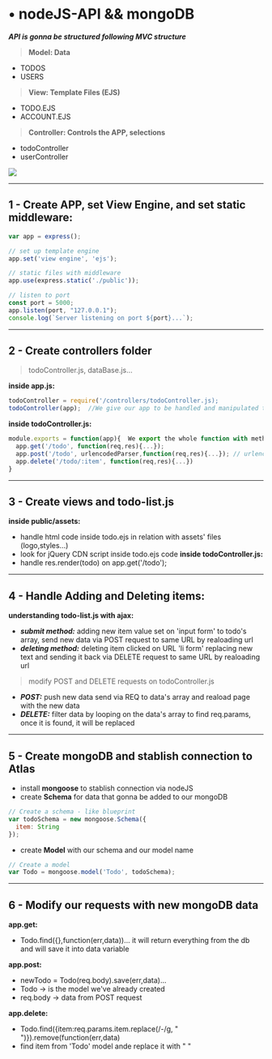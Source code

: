 
# • nodeJS-API && mongoDB

***API is gonna be structured following MVC structure***

> **Model: Data**
- TODOS
- USERS

> **View: Template Files (EJS)**
- TODO.EJS
- ACCOUNT.EJS

> **Controller: Controls the APP, selections**
- todoController
- userController

<img src="https://www.cleveroad.com/images/article-previews/what-is-mvc.png" tittle="MVC Structure">

---

## 1 - Create APP, set View Engine, and set static middleware:
```javascript
var app = express();

// set up template engine
app.set('view engine', 'ejs');

// static files with middleware
app.use(express.static('./public'));

// listen to port
const port = 5000;
app.listen(port, "127.0.0.1");
console.log(`Server listening on port ${port}...`);
```

---

## 2 - Create controllers folder
> todoController.js, dataBase.js...

**inside app.js:** 
```javascript
todoController = require('/controllers/todoController.js);
todoController(app);  //We give our app to be handled and manipulated to the controller
```
**inside todoController.js:**
```javascript
module.exports = function(app){  We export the whole function with methods inside
  app.get('/todo', function(req,res){...});
  app.post('/todo', urlencodedParser,function(req,res){...}); // urlencodedParser to handle body 
  app.delete('/todo/:item', function(req,res){...})
}
```

---

## 3 - Create views and todo-list.js
**inside public/assets:**
- handle html code inside todo.ejs in relation with assets' files (logo,styles...)
- look for jQuery CDN script inside todo.ejs code
**inside todoController.js:**
- handle res.render(todo) on app.get('/todo');


---

## 4 - Handle Adding and Deleting items:
**understanding todo-list.js with ajax:**
- ***submit method:*** adding new item value set on 'input form' to todo's array, send new data via POST request to same URL by realoading url
- ***deleting method:*** deleting item clicked on URL 'li form' replacing new text and sending it back via DELETE request to same URL by realoading url

> modify POST and DELETE requests on todoController.js
- ***POST:*** push new data send via REQ to data's array and reaload page with the new data
- ***DELETE:*** filter data by looping on the data's array to find req.params, once it is found, it will be replaced


---

## 5 - Create mongoDB and stablish connection to Atlas
- install **mongoose** to stablish connection via nodeJS
- create **Schema** for data that gonna be added to our mongoDB
```javascript
// Create a schema - like blueprint
var todoSchema = new mongoose.Schema({
  item: String
});
```
- create **Model** with our schema and our model name
```javascript
// Create a model
var Todo = mongoose.model('Todo', todoSchema);
```

---

## 6 - Modify our requests with new mongoDB data
**app.get:**
- Todo.find({},function(err,data))... it will return everything from the db and will save it into data variable

**app.post:**
- newTodo = Todo(req.body).save(err,data)...
- Todo -> is the model we've already created
- req.body -> data from POST request

**app.delete:**
- Todo.find({item:req.params.item.replace(/\-/g, " ")}).remove(function(err,data)
- find item from 'Todo' model ande replace it with " " 
